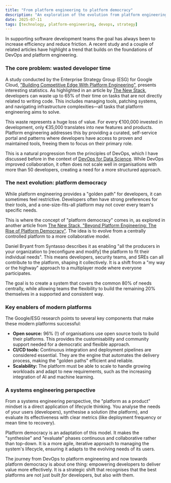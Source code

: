 ```yaml
---
title: "From platform engineering to platform democracy"
description: "An exploration of the evolution from platform engineering to a more collaborative 'platform democracy', driven by developer needs and efficiency."
date: 2025-07-11
tags: [technology, platform-engineering, devops, strategy]
---
```


In supporting software development teams the goal has always been to increase efficiency and reduce friction. A recent study and a couple of related articles have highlight a trend that builds on the foundations of DevOps and platform engineering.

### The core problem: wasted developer time

A study conducted by the Enterprise Strategy Group (ESG) for Google Cloud, ["Building Competitive Edge With Platform Engineering"](https://cloud.google.com/resources/content/google-cloud-esg-competitive-edge-platform-engineering), presents interesting statistics. As highlighted in an article by [The New Stack](https://thenewstack.io/google-study-65-of-developer-time-wasted-without-platforms/), developers can waste up to 65% of their time on tasks that are not directly related to writing code. This includes managing tools, patching systems, and navigating infrastructure complexities—all tasks that platform engineering aims to solve.

This waste represents a huge loss of value. For every €100,000 invested in development, only €35,000 translates into new features and products. Platform engineering addresses this by providing a curated, self-service portal and patterns where developers have access to proven and maintained tools, freeing them to focus on their primary role.

This is a natural progression from the principles of DevOps, which I have discussed before in the context of [DevOps for Data Science](https://allarddewinter.net/blog/devops-for-data-science/). While DevOps improved collaboration, it often does not scale well in organisations with more than 50 developers, creating a need for a more structured approach.

### The next evolution: platform democracy

While platform engineering provides a "golden path" for developers, it can sometimes feel restrictive. Developers often have strong preferences for their tools, and a one-size-fits-all platform may not cover every team's specific needs.

This is where the concept of "platform democracy" comes in, as explored in another article from [The New Stack, "Beyond Platform Engineering: The Rise of Platform Democracy"](https://thenewstack.io/beyond-platform-engineering-the-rise-of-platform-democracy/). The idea is to evolve from a centrally controlled platform to a more collaborative model.

Daniel Bryant from Syntasso describes it as enabling "all the producers in your organization to [reconfigure and modify] the platform to fit their individual needs". This means developers, security teams, and SREs can all contribute to the platform, shaping it collectively. It is a shift from a "my way or the highway" approach to a multiplayer mode where everyone participates.

The goal is to create a system that covers the common 80% of needs centrally, while allowing teams the flexibility to build the remaining 20% themselves in a supported and consistent way.

### Key enablers of modern platforms

The Google/ESG research points to several key components that make these modern platforms successful:

*   **Open source:** 96% (!) of organisations use open source tools to build their platforms. This provides the customisability and community support needed for a democratic and flexible approach.
*   **CI/CD tools:** Continuous integration and deployment pipelines are considered essential. They are the engine that automates the delivery process, making the "golden paths" efficient and reliable.
*   **Scalability:** The platform must be able to scale to handle growing workloads and adapt to new requirements, such as the increasing integration of AI and machine learning.

### A systems engineering perspective

From a systems engineering perspective, the "platform as a product" mindset is a direct application of lifecycle thinking. You analyse the needs of your users (developers), synthesise a solution (the platform), and evaluate its effectiveness with clear metrics (like deployment frequency or mean time to recovery).

Platform democracy is an adaptation of this model. It makes the "synthesise" and "evaluate" phases continuous and collaborative rather than top-down. It is a more agile, iterative approach to managing the system's lifecycle, ensuring it adapts to the evolving needs of its users.

The journey from DevOps to platform engineering and now towards platform democracy is about one thing: empowering developers to deliver value more effectively. It is a strategic shift that recognises that the best platforms are not just built *for* developers, but also *with* them.